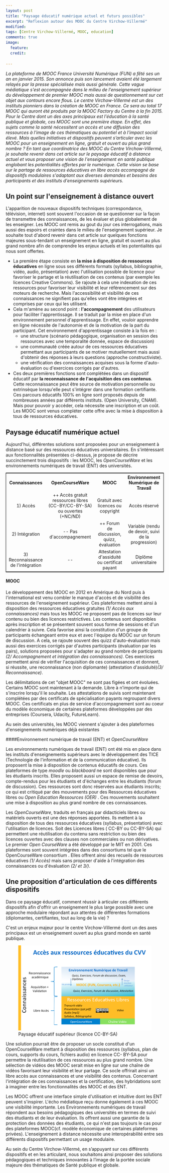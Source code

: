 ```yaml
---
layout: post
title: "Paysage éducatif numérique actuel et futurs possibles"
excerpt: "Reflexion autour des MOOC du Centre Virchow-Villermé"
modified: 
tags: [Centre Virchow-Villermé, MOOC, education]
comments: true
image:
  feature:
  credit: 

---
```



*La plateforme de MOOC France Université Numérique  (FUN) a fêté ses un an en janvier 2015. Son annonce puis son lancement avaient été largement relayés par la presse spécialisée mais aussi générale. Cette vague médiatique s'est accompagnée dans le milieu de l'enseignement supérieur du développement de premier MOOC mais aussi de questionnement sur cet objet aux contours encore flous.
Le centre Virchow-Villermé est un des instituts pionniers dans la création de MOOC en France.  Ce sera au total 17 MOOC qui auront été produits par la MOOC Factory du Centre à la fin 2015. Pour le Centre dont un des axes principaux est l'éducation à la santé publique et globale, ces MOOC sont une première étape. En effet, des sujets comme la santé nécessitent un accès et une diffusion des ressources à l’image de ces thématiques au potentiel et à l’impact social élevé. Mais quelles initiatives et dispositifs peuvent s’articuler avec les MOOC pour un enseignement en ligne, gratuit et ouvert au plus grand nombre ?
En tant que coordinatrice des MOOC du Centre Virchow-Villermé, je souhaite revenir dans cet article sur le paysage éducatif à distance actuel et vous proposer une vision de l'enseignement en santé publique englobant les potentialités offertes par le numérique. Cette vision se base sur le partage de ressources éducatives en libre accès accompagné de dispositifs modulaires s'adaptant aux diverses demandes et besoins des participants et des instituts d'enseignements supérieurs.* 


## Un point sur l'enseignement à distance ouvert 

L'apparition de nouveaux dispositifs techniques (correspondance, télévision, internet) sont souvent l'occasion de se questionner sur la façon de transmettre des connaissances, de les évaluer et plus globalement de les enseigner. Les MOOC ont remis au gout du jour ces interrogations, mais aussi des espoirs et craintes dans le milieu de l'enseignement supérieur. 
Je souhaite tout d'abord revenir dans cet article sur quelques fonctions majeures sous-tendant un enseignement en ligne, gratuit et ouvert au plus grand nombre afin de comprendre les enjeux actuels et les potentialités qui nous sont offertes. 

 
- La première étape consiste en **la mise à disposition de ressources éducatives** en ligne sous ses différents formats (syllabus, bibliographie, vidéo, audio, présentation) avec l'utilisation possible de licence pour favoriser le partage et la réutilisation de ces contenus (par exemple les licences Creative Commons). Se rajoute à cela une indexation de ces ressources pour favoriser leur visibilité et leur référencement sur des moteurs de recherche. 
Mais l'accessibilité et visibilité de ces connaissances ne signifient pas qu'elles vont être intégrées et comprises par ceux qui les utilisent.  
- Cela m'amène au second point : **l'accompagnement** des utilisateurs pour faciliter l'apprentissage. Il se traduit par la mise en place d'un environnement personnel d'apprentissage. En effet, vouloir apprendre en ligne nécessite de l'autonomie et de la motivation de la part du participant.  Cet environnement d'apprentissage consiste à la fois en :
	- une structure (scénario pédagogique, organisation en session des ressources avec une temporalité donnée, espace de discussion) 
	- une communauté créée autour de ces ressources éducatives permettant aux participants de se motiver mutuellement mais aussi d'obtenir des réponses à leurs questions (approche constructiviste). 
	- une vérification des connaissances acquises sous la forme d'auto-évaluation ou d'exercices corrigés par d'autres. 
- Ces deux premières fonctions sont complétées dans un dispositif éducatif par **la reconnaissance de l'acquisition des ces contenus**. Cette reconnaissance peut être source de motivation personnelle ou extrinsèque lorsqu'elle peut s'intégrer dans une formation certifiante. 
Ces parcours éducatifs 100% en ligne sont proposés depuis de nombreuses années par différents instituts. (Open University, CNAM). Mais pour pouvoir y accéder, cela nécessite une inscription et un coût. Les MOOC sont venus compléter cette offre avec la mise à disposition à tous de ressources éducatives.   


## Paysage éducatif numérique actuel 
 
Aujourd'hui, différentes solutions sont proposées pour un enseignement à distance basé sur des ressources éducatives universitaires. En s'intéressant aux fonctionnalités présentées ci-dessus, je propose de décrire succinctement trois dispositifs : les MOOC, les *OpenCourseWare* et les environnements numériques de travail (ENT) des universités. 


<table style="width:100%;text-align:center;border: 1px solid black;">
  <tr>
    <th>Connaissances</th>
    <th>OpenCourseWare</th>		
    <th>MOOC</th>
    <th>Environnement Numérique de Travail</th>
  </tr>
  <tr>
    <td>1) Accès </td>
    <td>++ Accès gratuit ressources libres (CC-BY/CC-BY-SA) ou ouvertes (+NC/ND)</td>		
    <td>Gratuit avec licences ou copyright</td>
    <td>Accès réservé</td>
  </tr>
  <tr>
    <td>2) Intégration</td>
    <td>-- Pas d'accompagnement</td>		
    <td>++ Forum de discussion, quizz, évaluation</td>
    <td>Variable (rendu de devoir, suivi de la progression)</td>
  </tr>
  <tr>
    <td>3) Reconnaissance de l'intégration</td>
    <td>--</td>		
    <td>Attestation d'assiduité ou certificat payant</td>
<td>Diplôme universitaire</td>
  </tr>
</table>

#### MOOC

Le développement des MOOC en 2012 en Amérique du Nord puis à l'international est venu combler le manque d'accès et de visibilité des ressources de l'enseignement supérieur. Ces plateformes mettent ainsi à disposition des ressources éducatives gratuites  *(1/ Accès aux connaissances)* mais tous les MOOC ne proposent pas de licences sur leur contenu ou bien des licences restrictives. Les contenus sont disponibles après inscription et se présentent souvent sous forme de sessions et d'un calendrier à suivre. Cela favorise ainsi la constitution d'un groupe de participants échangeant entre eux et avec l'équipe du MOOC sur un forum de discussion. A cela, se rajoute souvent des quizz d'auto-évaluation mais aussi des exercices corrigés par d'autres participants (évaluation par les pairs), solutions proposées pour s'adapter au grand nombre de participants *(2/ Accompagnement et intégration des connaissances).* Ces exercices permettent ainsi de vérifier l'acquisition de ces connaissances et donnent, si réussite, une reconnaissance (non diplomante) (attestation d'assiduité)*(3/ Reconnaissance)*. 

Les délimitations de cet "objet MOOC" ne sont pas figées et ont évoluées. Certains MOOC sont maintenant à la demande. Libre à n'importe qui de s'inscrire lorsqu'il le souhaite. Les attestations de suivis sont maintenant complétées par des certificats de spécialisation payants regroupant divers MOOC. Ces certificats en plus de service d'accompagnement sont au coeur du modèle économique de certaines plateformes développées par des entreprises (Coursera, Udacity, FutureLearn).

Au sein des universités, les MOOC viennent s'ajouter à des plateformes d'enseignements numériques déjà existantes 

####Environnement numérique de travail (ENT) et *OpenCourseWare*


Les environnements numériques de travail (ENT) ont été mis en place dans les instituts d'enseignements supérieurs avec le développement des TICE (Technologie de l'information et de la communication éducative). Ils proposent la mise à disposition de contenus éducatifs de cours. Ces plateformes de type *moodle* ou *blackboard* ne sont disponibles que pour les étudiants inscrits. Elles proposent aussi un espace de remise de devoirs, compte-rendus pour les étudiants et d'échanges entre les étudiants (forum de discussion). Ces ressources sont donc réservées aux étudiants inscrits; ce qui est critiqué par des mouvements pour des Ressources éducatives libres ou *Open Education Ressources (OER)* . Ces mouvements souhaitent une mise à disposition au plus grand nombre de ces connaissances.  

Les *OpenCourseWare*, traduits en français par didacticiels libres ou matériels ouverts est une des réponses apportées.  Ils mettent à la disposition de tous des ressources éducatives (syllabus, présentation) avec l'utilisation de licences. Soit des Licences libres ( CC-BY ou CC-BY-SA) qui permettent une réutilisation du contenu sans restriction ou bien des licences ouvertes avec des clauses non commerciales ou non dérivatives. Le premier *Open CourseWare* a été développé par le MIT en 2001. Ces plateformes sont souvent intégrées dans des consortiums tel que le OpenCourseWare consortium . Elles offrent ainsi des recueils de ressources éducatives *(1/ Accès)* mais sans proposer d'aide à l'intégration des connaissances ou d'évaluation *(2/ et 3/)*.  



## Une proposition d'articulation de ces différents dispositifs 


Dans ce paysage éducatif, comment réussir à articuler ces différents dispositifs afin d'offrir un enseignement le plus large possible avec une approche modulaire répondant aux attentes de différentes formations (diplomantes, certifiantes, tout au long de la vie) ? 

C'est un enjeux majeur pour le centre Virchow-Villermé dont un des axes principaux est un enseignement ouvert au plus grand monde en santé publique. 


<figure>
    <a href="/images/image-education-cvv.jpg"><img src="/images/image-education-cvv.jpg"></a>
    <figcaption>Paysage éducatif supérieur (licence CC-BY-SA)</figcaption>
</figure>

Une solution pourrait être de proposer un socle constitué d'un OpenCourseWare mettant à disposition des ressources (syllabus, plan de cours, supports du cours, fichiers audio) en licence CC- BY-SA pour permettre la réutilisation de ces ressources au plus grand nombre. Une sélection de vidéos des MOOC serait mise en ligne sur une chaîne de vidéos favorisant leur visibilité et leur partage. Ce socle offrirait ainsi un libre accès aux connaissances et une visibilité des contenus. Concernant l'intégration de ces connaissances et la certification, des hybridations sont à imaginer entre les fonctionnalités des MOOC et des ENT. 

Les MOOC offrent une interface simple d'utilisation et intuitive dont les ENT peuvent s'inspirer. L'écho médiatique reçu donne également à ces MOOC une visibilité importante. Les Environnements numériques de travail répondent aux besoins pédagogiques des universités en termes de suivi des étudiants et de leur évaluation. Ils offrent aussi une garantie de la protection des données des étudiants, ce qui n'est pas toujours le cas pour des plateformes MOOC(cf. modèle économique de certaines plateformes privées). L'enseignement à distance nécessite une interopérabilité entre ses différents dispositifs permettant un usage modulaire. 


Au sein du Centre Virchow-Villermé, en s’appuyant sur ces différents dispositifs et en les articulant, nous souhaitons ainsi proposer des solutions pédagogiques et techniques innovantes à l’image de la portée sociale majeure des thématiques de Santé publique et globale.  



